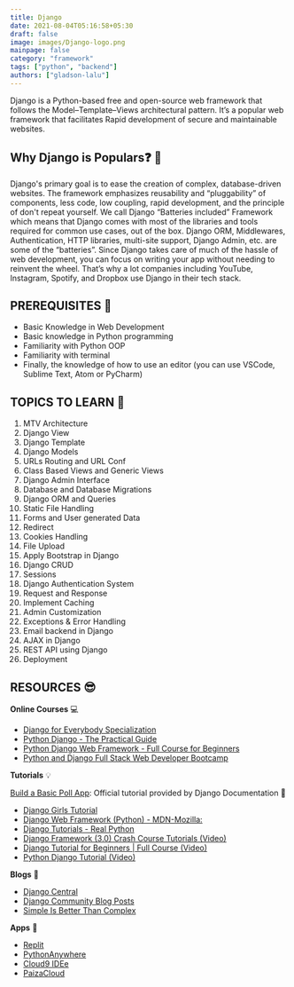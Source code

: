 ```yaml
---
title: Django
date: 2021-08-04T05:16:58+05:30
draft: false
image: images/Django-logo.png
mainpage: false
category: "framework"
tags: ["python", "backend"]
authors: ["gladson-lalu"]
---
```


Django is a Python-based free and open-source web framework that follows the Model–Template–Views architectural pattern. It’s a popular web framework that facilitates Rapid development of secure and maintainable websites.


## Why Django is Populars❓ 🤔


 Django's primary goal is to ease the creation of complex, database-driven websites. The framework emphasizes reusability and “pluggability” of components, less code, low coupling, rapid development, and the principle of don't repeat yourself. We call Django “Batteries included” Framework which means that Django comes with most of the libraries and tools required for common use cases, out of the box. Django ORM, Middlewares, Authentication, HTTP libraries, multi-site support, Django Admin, etc. are some of the “batteries”. Since Django takes care of much of the hassle of web development, you can focus on writing your app without needing to reinvent the wheel. That’s why a lot companies including YouTube, Instagram, Spotify, and Dropbox use Django in their tech stack.

## PREREQUISITES 🧳

- Basic Knowledge in Web Development
- Basic knowledge in Python programming
- Familiarity with Python OOP
- Familiarity with terminal
- Finally, the knowledge of how to use an editor (you can use VSCode, Sublime Text, Atom or PyCharm)
  

## TOPICS TO LEARN 📖

1.	MTV Architecture
2.	Django View
3.	Django Template 
4.	Django Models
5.	URLs Routing and URL Conf
6.	Class Based Views and Generic Views
7.	Django Admin Interface
8.	Database and Database Migrations
9.	Django ORM and Queries
10.	Static File Handling
11.	Forms and User generated Data
12.	Redirect
13.	Cookies Handling
14.	File Upload
15.	Apply Bootstrap in Django
16.	Django CRUD
17.	Sessions
18.	Django Authentication System
19.	Request and Response
20.	Implement Caching
21.	Admin Customization
22.	Exceptions & Error Handling
23.	Email backend in Django
24.	AJAX in Django
25.	REST API using Django
26.	Deployment


## RESOURCES 😎 


**Online Courses** 💻

- [Django for Everybody Specialization](https://www.coursera.org/specializations/django)
- [Python Django - The Practical Guide](https://www.udemy.com/course/python-django-the-practical-guide/)
- [Python Django Web Framework - Full Course for Beginners](https://www.freecodecamp.org/news/python-django-course/)
- [Python and Django Full Stack Web Developer Bootcamp](https://www.udemy.com/course/python-and-django-full-stack-web-developer-bootcamp/)


**Tutorials** 💡

[Build a Basic Poll App](https://docs.djangoproject.com/en/3.2/intro/tutorial01/): Official tutorial provided by Django Documentation 📃 

- [Django Girls Tutorial](https://tutorial.djangogirls.org/en/)
- [Django Web Framework (Python) - MDN-Mozilla:](https://developer.mozilla.org/en-US/docs/Learn/Server-side/Django)
- [Django Tutorials - Real Python](https://realpython.com/tutorials/django/)
- [Django Framework (3.0) Crash Course Tutorials (Video)](https://www.youtube.com/playlist?list=PL-51WBLyFTg2vW-_6XBoUpE7vpmoR3ztO)
- [Django Tutorial for Beginners | Full Course (Video)](https://www.youtube.com/watch?v=OTmQOjsl0eg)
- [Python Django Tutorial (Video)](https://www.youtube.com/playlist?list=PL-osiE80TeTtoQCKZ03TU5fNfx2UY6U4p)

**Blogs** 📝 

- [Django Central](https://djangocentral.com/django/)
- [Django Community Blog Posts](https://www.djangoproject.com/community/blogs/)
- [Simple Is Better Than Complex](https://simpleisbetterthancomplex.com/)

**Apps** 📱

- [Replit](https://replit.com/)
- [PythonAnywhere](https://www.pythonanywhere.com/)
- [Cloud9 IDEe](https://aws.amazon.com/cloud9/)
- [PaizaCloud](https://paiza.cloud/en/)
